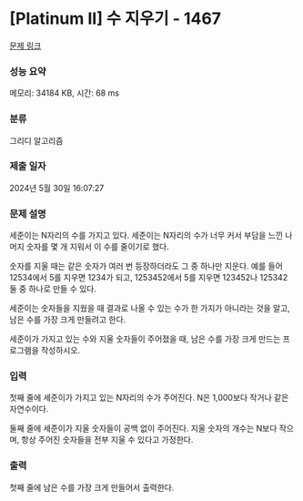 # [Platinum II] 수 지우기 - 1467 

[문제 링크](https://www.acmicpc.net/problem/1467) 

### 성능 요약

메모리: 34184 KB, 시간: 68 ms

### 분류

그리디 알고리즘

### 제출 일자

2024년 5월 30일 16:07:27

### 문제 설명

<p>세준이는 N자리의 수를 가지고 있다. 세준이는 N자리의 수가 너무 커서 부담을 느낀 나머지 숫자를 몇 개 지워서 이 수를 줄이기로 했다.</p>

<p>숫자를 지울 때는 같은 숫자가 여러 번 등장하더라도 그 중 하나만 지운다. 예를 들어 12534에서 5를 지우면 1234가 되고, 1253452에서 5를 지우면 123452나 125342 둘 중 하나로 만들 수 있다.</p>

<p>세준이는 숫자들을 지웠을 때 결과로 나올 수 있는 수가 한 가지가 아니라는 것을 알고, 남은 수를 가장 크게 만들려고 한다.</p>

<p>세준이가 가지고 있는 수와 지울 숫자들이 주어졌을 때, 남은 수를 가장 크게 만드는 프로그램을 작성하시오.</p>

### 입력 

 <p>첫째 줄에 세준이가 가지고 있는 N자리의 수가 주어진다. N은 1,000보다 작거나 같은 자연수이다.</p>

<p>둘째 줄에 세준이가 지울 숫자들이 공백 없이 주어진다. 지울 숫자의 개수는 N보다 작으며, 항상 주어진 숫자들을 전부 지울 수 있다고 가정한다.</p>

### 출력 

 <p>첫째 줄에 남은 수를 가장 크게 만들어서 출력한다.</p>

